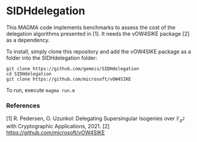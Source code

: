 # SIDHdelegation

This MAGMA code implements benchmarks to assess the cost of the delegation algorithms presented in [1]. It needs the vOW4SIKE package [2] as a dependency. 

To install, simply clone this repository and add the vOW4SIKE package as a folder into the SIDHdelegation folder:
```
git clone https://github.com/gemeis/SIDHdelegation
cd SIDHdelegation
git clone https://github.com/microsoft/vOW4SIKE
```

To run, execute
``` magma run.m ```






### References
[1] R. Pedersen, O. Uzunkol: Delegating Supersingular Isogenies over $\mathbb{F}_{p^2}$ with Cryptographic Applications, 2021.
[2] https://github.com/microsoft/vOW4SIKE
